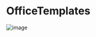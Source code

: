 # OfficeTemplates

![image](https://github.com/cezarypiatek/OfficeTemplates/assets/7759991/d4373128-0283-47f9-88fa-042c7aa3cb6b)
